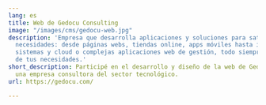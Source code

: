 ```yaml
---
lang: es
title: Web de Gedocu Consulting
image: "/images/cms/gedocu-web.jpg"
description: 'Empresa que desarrolla aplicaciones y soluciones para satisfacer sus
  necesidades: desde páginas webs, tiendas online, apps móviles hasta ingeniería de
  sistemas y cloud o complejas aplicaciones web de gestión, todo siempre a la medida
  de tus necesidades.'
short_description: Participé en el desarrollo y diseño de la web de Gedocu Consulting,
  una empresa consultora del sector tecnológico.
url: https://gedocu.com/

---
```

